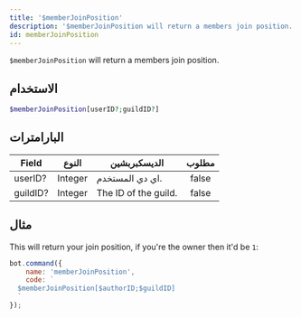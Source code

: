 ```yaml
---
title: '$memberJoinPosition'
description: '$memberJoinPosition will return a members join position.'
id: memberJoinPosition
---
```


`$memberJoinPosition` will return a members join position.

## الاستخدام

```php
$memberJoinPosition[userID?;guildID?]
```

## البارامترات

| Field    | النوع   | الديسكبربشين         | مطلوب |
| -------- | ------- | -------------------- |:-----:|
| userID?  | Integer | اي دي المستخدم.      | false |
| guildID? | Integer | The ID of the guild. | false |

## مثال

This will return your join position, if you're the owner then it'd be `1`:

```javascript
bot.command({
    name: 'memberJoinPosition',
    code: `
  $memberJoinPosition[$authorID;$guildID]
  `
});
```
